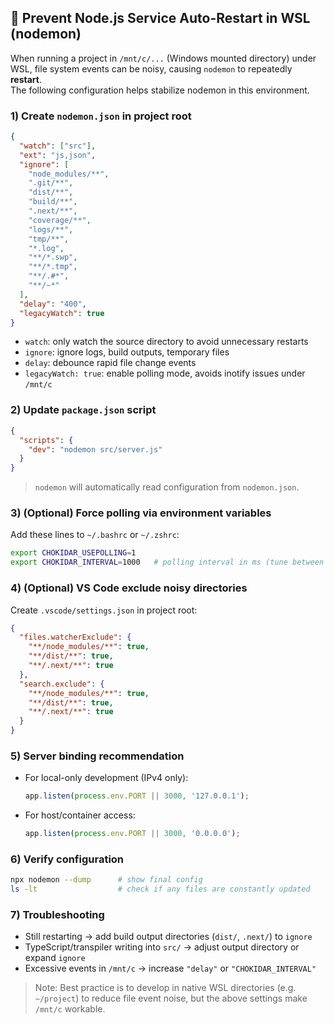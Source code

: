 
## 🚀 Prevent Node.js Service Auto-Restart in WSL (nodemon)

When running a project in `/mnt/c/...` (Windows mounted directory) under WSL, file system events can be noisy, causing `nodemon` to repeatedly **restart**.  
The following configuration helps stabilize nodemon in this environment.

### 1) Create `nodemon.json` in project root
```json
{
  "watch": ["src"],
  "ext": "js,json",
  "ignore": [
    "node_modules/**",
    ".git/**",
    "dist/**",
    "build/**",
    ".next/**",
    "coverage/**",
    "logs/**",
    "tmp/**",
    "*.log",
    "**/*.swp",
    "**/*.tmp",
    "**/.#*",
    "**/~*"
  ],
  "delay": "400",
  "legacyWatch": true
}
```
- `watch`: only watch the source directory to avoid unnecessary restarts  
- `ignore`: ignore logs, build outputs, temporary files  
- `delay`: debounce rapid file change events  
- `legacyWatch: true`: enable polling mode, avoids inotify issues under `/mnt/c`

### 2) Update `package.json` script
```json
{
  "scripts": {
    "dev": "nodemon src/server.js"
  }
}
```
> `nodemon` will automatically read configuration from `nodemon.json`.

### 3) (Optional) Force polling via environment variables
Add these lines to `~/.bashrc` or `~/.zshrc`:
```bash
export CHOKIDAR_USEPOLLING=1
export CHOKIDAR_INTERVAL=1000   # polling interval in ms (tune between 500–1500)
```

### 4) (Optional) VS Code exclude noisy directories
Create `.vscode/settings.json` in project root:
```json
{
  "files.watcherExclude": {
    "**/node_modules/**": true,
    "**/dist/**": true,
    "**/.next/**": true
  },
  "search.exclude": {
    "**/node_modules/**": true,
    "**/dist/**": true,
    "**/.next/**": true
  }
}
```

### 5) Server binding recommendation
- For local-only development (IPv4 only):
  ```js
  app.listen(process.env.PORT || 3000, '127.0.0.1');
  ```
- For host/container access:
  ```js
  app.listen(process.env.PORT || 3000, '0.0.0.0');
  ```

### 6) Verify configuration
```bash
npx nodemon --dump      # show final config
ls -lt                  # check if any files are constantly updated
```

### 7) Troubleshooting
- Still restarting → add build output directories (`dist/`, `.next/`) to `ignore`  
- TypeScript/transpiler writing into `src/` → adjust output directory or expand `ignore`  
- Excessive events in `/mnt/c` → increase `"delay"` or `"CHOKIDAR_INTERVAL"`

> Note: Best practice is to develop in native WSL directories (e.g. `~/project`) to reduce file event noise, but the above settings make `/mnt/c` workable.
